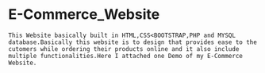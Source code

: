 # E-Commerce_Website
    This Website basically built in HTML,CSS<BOOTSTRAP,PHP and MYSQL database.Basically this website is to design that provides ease to the cutomers while ordering their products online and it also include multiple functionalities.Here I attached one Demo of my E-Commerce Website.
